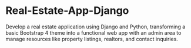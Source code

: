 # Real-Estate-App-Django
Develop a real estate application using Django and Python, transforming a basic Bootstrap 4 theme into a functional web app with an admin area to manage resources like property listings, realtors, and contact inquiries. 

